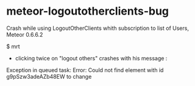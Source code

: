 meteor-logoutotherclients-bug
=============================

Crash while using LogoutOtherClients whith subscription to list of Users, Meteor 0.6.6.2

$ mrt 

+ clicking twice on "logout others" crashes with his message :

Exception in queued task: Error: Could not find element with id g9pSzw3adeAZb48EW to change
